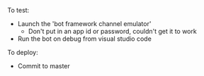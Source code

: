 To test:
* Launch the 'bot framework channel emulator'
    * Don't put in an app id or password, couldn't get it to work
* Run the bot on debug from visual studio code

To deploy:
* Commit to master